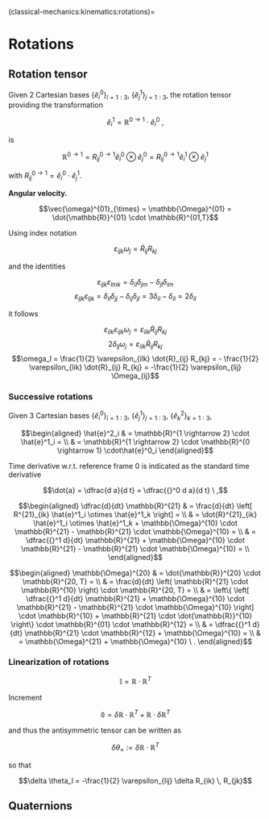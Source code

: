 (classical-mechanics:kinematics:rotations)=
# Rotations

## Rotation tensor

Given 2 Cartesian bases $\{ \hat{e}^0_i \}_{i=1:3}$, $\{ \hat{e}^1_j \}_{j=1:3}$, the rotation tensor providing the transformation

$$\hat{e}^1_i = \mathbb{R}^{0 \rightarrow 1} \cdot \hat{e}^0_i \ ,$$

is

$$\mathbb{R}^{0 \rightarrow 1}
 = R_{ij}^{0 \rightarrow 1} \hat{e}^0_i \otimes \hat{e}^0_j  
 = R_{ij}^{0 \rightarrow 1} \hat{e}^1_i \otimes \hat{e}^1_j 
$$

with $R^{0 \rightarrow 1}_{ij} = \hat{e}^0_i \cdot \hat{e}^1_j$.

**Angular velocity.**

$$\vec{\omega}^{01}_{\times} = \mathbb{\Omega}^{01} = \dot{\mathbb{R}}^{01} \cdot \mathbb{R}^{01,T}$$

Using index notation

$$\varepsilon_{ijk} \omega_j = \dot{R}_{ij} R_{kj}$$

and the identities

$$\varepsilon_{ijk} \varepsilon_{lmk} = \delta_{il} \delta_{jm} - \delta_{jl} \delta_{im}$$
$$\varepsilon_{ijk} \varepsilon_{ljk} = \delta_{il} \delta_{jj} - \delta_{ij} \delta_{jl} = 3 \delta_{il} - \delta_{il} = 2 \delta_{il}$$

it follows

$$\varepsilon_{ilk} \varepsilon_{ijk} \omega_j = \varepsilon_{ilk} \dot{R}_{ij} R_{kj}$$
$$2 \delta_{lj} \omega_j = \varepsilon_{ilk} \dot{R}_{ij} R_{kj}$$
$$\omega_l = \frac{1}{2} \varepsilon_{ilk} \dot{R}_{ij} R_{kj} = - \frac{1}{2} \varepsilon_{lik} \dot{R}_{ij} R_{kj} = -\frac{1}{2} \varepsilon_{lij} \Omega_{ij}$$

### Successive rotations

Given 3 Cartesian bases $\{ \hat{e}^0_i \}_{i=1:3}$, $\{ \hat{e}^1_j \}_{j=1:3}$, $\{ \hat{e}^2_k \}_{k=1:3}$,

$$\begin{aligned}
 \hat{e}^2_i 
  & = \mathbb{R}^{1 \rightarrow 2} \cdot \hat{e}^1_i = \\ 
  & = \mathbb{R}^{1 \rightarrow 2} \cdot \mathbb{R}^{0 \rightarrow 1} \cdot\hat{e}^0_i 
\end{aligned}$$

Time derivative w.r.t. reference frame 0 is indicated as the standard time derivative

$$\dot{a} = \dfrac{d a}{d t} = \dfrac{{}^0 d a}{d t} \ ,$$



$$\begin{aligned}
\dfrac{d}{dt} \mathbb{R}^{21} 
  & = \frac{d}{dt} \left[ R^{21}_{ik} \hat{e}^1_i \otimes \hat{e}^1_k \right] = \\
  & = \dot{R}^{21}_{ik} \hat{e}^1_i \otimes \hat{e}^1_k + \mathbb{\Omega}^{10} \cdot  \mathbb{R}^{21} - \mathbb{R}^{21} \cdot \mathbb{\Omega}^{10} = \\
  & = \dfrac{{}^1 d}{dt} \mathbb{R}^{21} + \mathbb{\Omega}^{10} \cdot  \mathbb{R}^{21} - \mathbb{R}^{21} \cdot \mathbb{\Omega}^{10} = \\
\end{aligned}$$


$$\begin{aligned}
 \mathbb{\Omega}^{20}
 & = \dot{\mathbb{R}}^{20} \cdot \mathbb{R}^{20, T} = \\
 & = \frac{d}{dt} \left( \mathbb{R}^{21} \cdot \mathbb{R}^{10} \right) \cdot \mathbb{R}^{20, T} = \\
 & = \left\{ \left[ \dfrac{{}^1 d}{dt} \mathbb{R}^{21} + \mathbb{\Omega}^{10} \cdot  \mathbb{R}^{21} - \mathbb{R}^{21} \cdot \mathbb{\Omega}^{10} \right] \cdot \mathbb{R}^{10} + \mathbb{R}^{21} \cdot \dot{\mathbb{R}}^{10}  \right\} \cdot \mathbb{R}^{01} \cdot \mathbb{R}^{12} = \\
 & =  \dfrac{{}^1 d}{dt} \mathbb{R}^{21} \cdot \mathbb{R}^{12} + \mathbb{\Omega}^{10} = \\
 & = \mathbb{\Omega}^{21} + \mathbb{\Omega}^{10} \ .
\end{aligned}$$

### Linearization of rotations

$$\mathbb{I} = \mathbb{R} \cdot \mathbb{R}^T$$

Increment

$$\mathbb{0} = \delta \mathbb{R} \cdot \mathbb{R}^T + \mathbb{R} \cdot \delta \mathbb{R}^T$$

and thus the antisymmetric tensor can be written as

$$\delta \theta_{\times} := \delta \mathbb{R} \cdot \mathbb{R}^T$$

so that

$$\delta \theta_l = -\frac{1}{2} \varepsilon_{lij} \delta R_{ik} \, R_{jk}$$

## Quaternions
